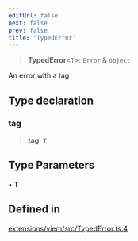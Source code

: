 ```yaml
---
editUrl: false
next: false
prev: false
title: "TypedError"
---
```


> **TypedError**\<`T`\>: `Error` & `object`

An error with a tag

## Type declaration

### tag

> **tag**: `T`

## Type Parameters

• **T**

## Defined in

[extensions/viem/src/TypedError.ts:4](https://github.com/qbzzt/tevm-monorepo/blob/main/extensions/viem/src/TypedError.ts#L4)
